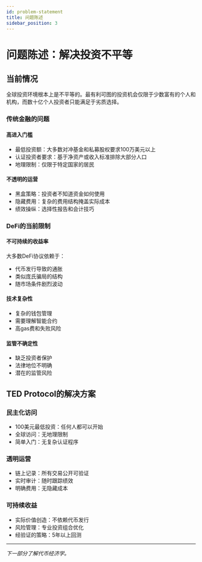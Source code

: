 ```yaml
---
id: problem-statement
title: 问题陈述
sidebar_position: 3
---
```


# 问题陈述：解决投资不平等

## 当前情况

全球投资环境根本上是不平等的。最有利可图的投资机会仅限于少数富有的个人和机构，而数十亿个人投资者只能满足于劣质选择。

### 传统金融的问题

#### 高进入门槛
- 最低投资额：大多数对冲基金和私募股权要求100万美元以上
- 认证投资者要求：基于净资产或收入标准排除大部分人口
- 地理限制：仅限于特定国家的居民

#### 不透明的运营
- 黑盒策略：投资者不知道资金如何使用
- 隐藏费用：复杂的费用结构掩盖实际成本
- 绩效操纵：选择性报告和会计技巧

### DeFi的当前限制

#### 不可持续的收益率
大多数DeFi协议依赖于：
- 代币发行导致的通胀
- 类似庞氏骗局的结构
- 随市场条件剧烈波动

#### 技术复杂性
- 复杂的钱包管理
- 需要理解智能合约
- 高gas费和失败风险

#### 监管不确定性
- 缺乏投资者保护
- 法律地位不明确
- 潜在的监管风险

## TED Protocol的解决方案

### 民主化访问
- 100美元最低投资：任何人都可以开始
- 全球访问：无地理限制
- 简单入门：无复杂认证程序

### 透明运营
- 链上记录：所有交易公开可验证
- 实时审计：随时跟踪绩效
- 明确费用：无隐藏成本

### 可持续收益
- 实际价值创造：不依赖代币发行
- 风险管理：专业投资组合优化
- 经验证的策略：5年以上回测

---

*下一部分了解代币经济学。*
